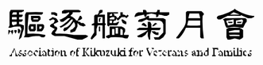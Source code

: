 <svg viewBox="0 0 210 48"><path d="M6 41s0 0 0 0l1-3s0 0 0 0l1 3H6s0 0 0 0zm-1 0s0 0 0 0h3v2s0 0 0 0 0 0 0 0 0 0 0 0 0 0 0 0 0 0 0 0 0 0 0 0 0 0 0 0 0 0 0 0 0 0 0 0 0 0 0 0 0 0 0 0v1h2v-1s0 0 0 0 0 0 0 0H9s0 0 0 0l-2-6s0 0 0 0l-3 6s0 0 0 0H3s0 0 0 0v1h2v-1s0 0 0 0 0 0 0 0 0 0 0 0 0 0 0 0 0 0 0 0 0 0 0 0 0 0 0 0v-2zm6 3s0 0 0 0 0 0 0 0h1a2 2 0 001-1s0 0 0 0l1-1-2-1s0 0 0 0l-1-1h1s0 0 0 0 0 0 0 0h1s0 0 0 0 0 0 0 0v-1s0 0 0 0a5 5 0 00-1 0l-1 1s0 0 0 0v1l1 1h1v1h-1s0 0 0 0h-1v-1s0 0 0 0h-1l1 2zm3 0h1s0 0 0 0h1a2 2 0 001-1s0 0 0 0v-1l-1-1h-1v-1s0 0 0 0h1s0 0 0 0 0 0 0 0h1s0 0 0 0v-1s0 0 0 0a5 5 0 00-1 0l-1 1s0 0 0 0v1l1 1s0 0 0 0l1 1h-1s0 0 0 0h-1v-1s0 0 0 0h-1v2zm5-1l1 1 2-1v-2-1s0 0 0 0l-2-1-1 1-1 2 1 1zm2-3l1 2-1 1a1 1 0 01-1 0h-1a3 3 0 010-2l1-1h1zm6 3h-2s0 0 0 0l-1-2v-1h2s0 0 0 0 0 0 0 0v1l1-1s0 0 0 0l-1-1h-1l-1 1-1 2 1 1 1 1 1-1h1s0 0 0 0zm1-5h1s0 0 0 0 0 0 0 0v-1s0 0 0 0h-1v1s0 0 0 0zm1 2v-1s0 0 0 0h-1v1s0 0 0 0 0 0 0 0v3s0 0 0 0h-1l1 1h2v-1s0 0 0 0h-1v-1-2zm4 3s0 0 0 0h-1-1s0 0 0 0l1-2h1v2zm0 1h1v-1s0 0 0 0 0 0 0 0 0 0 0 0 0 0 0 0 0 0 0 0v-1-1l-2-2-1 1h-1l1 1s0 0 0 0v-1s0 0 0 0 0 0 0 0 0 0 0 0h1l1 1s0 0 0 0h-1l-1 1-1 1 2 1 1-1s0 0 0 0 0 0 0 0v1zm2-5v1s0 0 0 0 0 0 0 0v3l1 1 2-1h-1s0 0 0 0h-1v-1-2h1v-1s0 0 0 0 0 0 0 0h-1s0 0 0 0v-1s0 0 0 0 0 0 0 0 0 0 0 0h-1s0 0 0 0 0 0 0 0v1s0 0 0 0 0 0 0 0 0 0 0 0zm4-1s0 0 0 0 0 0 0 0h1l-1-1s0 0 0 0 0 0 0 0v1s0 0 0 0zm1 2v-1h-1-1v1h1s0 0 0 0v3h-1s0 0 0 0v1h2v-1s0 0 0 0 0 0 0 0v-1-2zm1 3l2 1 1-1 1-2v-1h-1l-1-1-2 1v3zm3-3v3a1 1 0 01-2 0s0 0 0 0a3 3 0 010-2l1-1h1zm3 0v-1s0 0 0 0h-1v1s0 0 0 0 0 0 0 0v3s0 0 0 0 0 0 0 0v1h2v-1s0 0 0 0h-1v-1-1-1h2s0 0 0 0v3s0 0 0 0 0 0 0 0v1h2v-1s0 0 0 0h-1v-1-1-1l-1-1-2 1s0 0 0 0zm7 3l2 1 1-1 1-2v-1h-1l-1-1-2 1v3zm3-3v3a1 1 0 01-2 0s0 0 0 0a3 3 0 010-2l1-1h1zm3 0h1v-1s0 0 0 0 0 0 0 0h-1s0 0 0 0l1-2s0 0 0 0 0 0 0 0l1 1s0 0 0 0v-1s0 0 0 0h-1-1l-1 2s0 0 0 0 0 0 0 0 0 0 0 0v1s0 0 0 0 0 0 0 0v3s0 0 0 0 0 0 0 0v1h2v-1s0 0 0 0h-1v-1-2zm6 0l1 1 1 2 1 1s0 0 0 0 0 0 0 0h1v-1s0 0 0 0 0 0 0 0 0 0 0 0h-1l-2-3s0 0 0 0 0 0 0 0l2-2s0 0 0 0l1-1s0 0 0 0 0 0 0 0 0 0 0 0h-1-1s0 0 0 0 0 0 0 0 0 0 0 0v1s0 0 0 0 0 0 0 0l-1 2h-1v-2s0 0 0 0l1-1s0 0 0 0 0 0 0 0h-2-1s0 0 0 0 0 0 0 0l1 1s0 0 0 0v5h-1s0 0 0 0v1h3v-1s0 0 0 0h-1v-1-2zm5-2h1s0 0 0 0 0 0 0 0v-1s0 0 0 0h-1v1s0 0 0 0zm1 2v-1s0 0 0 0h-1v1s0 0 0 0 0 0 0 0v3s0 0 0 0 0 0 0 0v1h2v-1s0 0 0 0h-1v-1-2zm2 3h-1s0 0 0 0v1h2v-1s0 0 0 0 0 0 0 0v-1-1 1s0 0 0 0l1 1 1 1s0 0 0 0 0 0 0 0h1v-1s0 0 0 0 0 0 0 0h-1l-1-2s0 0 0 0 0 0 0 0l1-1h1v-1s0 0 0 0h-1-1s0 0 0 0v1s0 0 0 0 0 0 0 0a1 1 0 010 0l-1 1s0 0 0 0v-3-1s0 0 0 0h-2s0 0 0 0h1s0 0 0 0v1s0 0 0 0v5zm8 0s0 0 0 0 0 0 0 0v1s0 0 0 0l1-1s0 0 0 0 0 0 0 0 0 0 0 0v-1-2a19 19 0 01-1-1s0 0 0 0h-1s0 0 0 0v1h1s0 0 0 0v3h-2v-1-2a19 19 0 010-1h-1-1s0 0 0 0v1h1s0 0 0 0v3l1 1 2-1zm2-4v2l1-1h1a42 42 0 01-2 3v1h3v-2s0 0 0 0 0 0 0 0v1h-1-1a36 36 0 002-4s0 0 0 0 0 0 0 0 0 0 0 0h-3s0 0 0 0zm7 4s0 0 0 0 0 0 0 0v1h1l1-1s0 0 0 0 0 0 0 0h-1v-1-2a19 19 0 010-1s0 0 0 0h-1s0 0 0 0v1s0 0 0 0 0 0 0 0v3h-1s0 0 0 0l-1-1v-2a19 19 0 010-1s0 0 0 0h-1s0 0 0 0v1s0 0 0 0 0 0 0 0v2l1 1 1 1 1-1zm3 0h-1s0 0 0 0v1h2v-1s0 0 0 0 0 0 0 0v-1-1 1s0 0 0 0l1 1v1s0 0 0 0h2v-1s0 0 0 0h-1s0 0 0 0l-1-2s0 0 0 0 0 0 0 0l1-1h1v-1s0 0 0 0h-2s0 0 0 0v1s0 0 0 0 0 0 0 0a1 1 0 010 0l-1 1s0 0 0 0v-3-1h-1-1s0 0 0 0 0 0 0 0h1v1s0 0 0 0v5zm5-5s0 0 0 0h1s0 0 0 0v-1h-1s0 0 0 0v1s0 0 0 0zm1 2v-1s0 0 0 0h-2v1h1s0 0 0 0v3h-1s0 0 0 0v1h3v-1s0 0 0 0h-1v-1-2zm5 0h1v-1s0 0 0 0 0 0 0 0h-1s0 0 0 0l1-2s0 0 0 0 0 0 0 0l1 1s0 0 0 0v-1s0 0 0 0h-2l-1 2s0 0 0 0 0 0 0 0h-1v1s0 0 0 0h1v3h-1s0 0 0 0v1h3v-1s0 0 0 0h-1v-1-2zm2 3l2 1 1-1 1-2v-1h-1l-1-1-2 1v3zm3-3v3a1 1 0 01-2 0s0 0 0 0a3 3 0 010-2l1-1h1zm3-1s0 0 0 0h-1v1s0 0 0 0 0 0 0 0v3s0 0 0 0 0 0 0 0v1h2v-1s0 0 0 0h-1v-1-1-1h1s0 0 0 0 0 0 0 0h1s0 0 0 0v-1h-1s0 0 0 0l-1 1s0 0 0 0 0 0 0 0v-1zm10-1s0 0 0 0l-2 4s0 0 0 0l-2-4s0 0 0 0l1-1s0 0 0 0 0 0 0 0h-2s0 0 0 0 0 0 0 0v1s0 0 0 0l2 5 1 1v-1l2-5a3 3 0 010 0h1v-1s0 0 0 0 0 0 0 0h-1-1s0 0 0 0 0 0 0 0l1 1zm2 2s0 0 0 0 0 0 0 0h1s0 0 0 0v1s0 0 0 0h-2l1-1zm2 3h-1l-1-1-1-1h3s0 0 0 0l-1-2-2 1v3l2 1 1-1s0 0 0 0 0 0 0 0zm1-4v1s0 0 0 0h1v4l2-1s0 0 0 0h-1-1v-1-2h1l1-1s0 0 0 0 0 0 0 0h-2s0 0 0 0v-1s0 0 0 0 0 0 0 0 0 0 0 0 0 0 0 0 0 0 0 0 0 0 0 0v1s0 0 0 0h-1s0 0 0 0zm4 1h1s0 0 0 0 0 0 0 0h1v1s0 0 0 0h-2v-1zm2 3s0 0 0 0l-2-1v-1h3s0 0 0 0l-2-2-1 1-1 2 1 1 1 1 2-1s0 0 0 0h-1zm3-4s0 0 0 0h-1v1s0 0 0 0 0 0 0 0v3s0 0 0 0 0 0 0 0v1h2v-1s0 0 0 0h-1v-1-1-1h1s0 0 0 0h1s0 0 0 0 0 0 0 0v-1h-1s0 0 0 0l-1 1s0 0 0 0 0 0 0 0v-1zm5 4s0 0 0 0h-1-1s0 0 0 0l1-2h1v2zm0 1h1l1-1h-1s0 0 0 0 0 0 0 0 0 0 0 0 0 0 0 0v-1-1l-2-2-1 1s0 0 0 0v1s0 0 0 0v-1s0 0 0 0 0 0 0 0h1s0 0 0 0l1 1s0 0 0 0h-1l-1 1-1 1 2 1 1-1s0 0 0 0 0 0 0 0v1zm3-4v-1s0 0 0 0h-1v1h1s0 0 0 0v3h-1s0 0 0 0v1h2v-1s0 0 0 0 0 0 0 0l-1-1v-1l1-1h1s0 0 0 0v3s0 0 0 0 0 0 0 0v1h2v-1s0 0 0 0h-1v-1-1-1l-1-1-1 1h-1zm5 4s0 0 0 0 0 0 0 0h1a2 2 0 001-1s0 0 0 0l1-1-2-1s0 0 0 0l-1-1h1s0 0 0 0 0 0 0 0h1s0 0 0 0 0 0 0 0v-1s0 0 0 0a5 5 0 00-1 0l-1 1s0 0 0 0v1l1 1h1v1s0 0 0 0h-1-1v-1s0 0 0 0 0 0 0 0v2zm8-1s0 0 0 0h-1s0 0 0 0 0 0 0 0l1-2s0 0 0 0v2zm1 1s0 0 0 0l1-1s0 0 0 0 0 0 0 0h-1s0 0 0 0 0 0 0 0v-1-1l-1-2-1 1h-1v1h1v-1s0 0 0 0 0 0 0 0 0 0 0 0h1v1s0 0 0 0 0 0 0 0l-2 1v1l1 1 1-1s0 0 0 0 0 0 0 0l1 1zm3-4v-1s0 0 0 0h-2v1h1s0 0 0 0v3h-1s0 0 0 0v1h2l1-1h-1s0 0 0 0v-1-1-1h2v3h-1s0 0 0 0v1h2v-1s0 0 0 0 0 0 0 0v-1-1l-1-1v-1l-2 1s0 0 0 0zm7 3h-1-1v-2-1h2s0 0 0 0 0 0 0 0v3zm0 0s0 0 0 0v1s0 0 0 0l1-1h0s0 0 0 0v-1-4-1s0 0 0 0h-2s0 0 0 0h1s0 0 0 0v1s0 0 0 0v1s0 0 0 0 0 0 0 0h-1s0 0 0 0l-1 1-1 2v1l2 1 1-1s0 0 0 0zm8-3v1s0 0 0 0 0 0 0 0 0 0 0 0v-1-1s0 0 0 0 0 0 0 0v1h-1-1v-2s0 0 0 0h1s0 0 0 0h1s0 0 0 0l1 1s0 0 0 0a21 21 0 000-2h-1-4s0 0 0 0 0 0 0 0l1 1s0 0 0 0v5h-1s0 0 0 0v1h3v-1s0 0 0 0h-1v-1-2h2zm4 3s0 0 0 0h-1-1s0 0 0 0l1-2h1v2zm0 1h1v-1s0 0 0 0 0 0 0 0 0 0 0 0 0 0 0 0 0 0 0 0v-1-1l-2-2-1 1h-1l1 1s0 0 0 0v-1s0 0 0 0 0 0 0 0 0 0 0 0h1l1 1s0 0 0 0h-1l-1 1-1 1 2 1 1-1s0 0 0 0 0 0 0 0v1zm3-5s0 0 0 0h-1v1s0 0 0 0 0 0 0 0v3s0 0 0 0 0 0 0 0v1h2v-1s0 0 0 0h-1s0 0 0 0v-1-1-1h1l1 1v2s0 0 0 0h-1l1 1h2v-1s0 0 0 0h-1v-1-1-1h2v3h-1s0 0 0 0v1h2v-1s0 0 0 0 0 0 0 0v-1-1l-1-1v-1l-2 1s0 0 0 0l-1-1s0 0 0 0l-2 1s0 0 0 0v-1zm7-1h1s0 0 0 0 0 0 0 0v-1s0 0 0 0h-1v1s0 0 0 0zm1 2v-1s0 0 0 0h-1v1s0 0 0 0 0 0 0 0v3s0 0 0 0 0 0 0 0v1h2v-1s0 0 0 0h-1v-1-2zm2 3h-1s0 0 0 0v1h3v-1s0 0 0 0h-1v-1-4-1s0 0 0 0h-2s0 0 0 0h1v6zm3-5s0 0 0 0 0 0 0 0h1l-1-1s0 0 0 0 0 0 0 0v1s0 0 0 0zm1 2v-1h-1-1v1h1s0 0 0 0v3h-1s0 0 0 0v1h2v-1s0 0 0 0 0 0 0 0v-1-2zm2 0s0 0 0 0h1s0 0 0 0 0 0 0 0l1 1h-1-1v-1zm2 3h-1l-1-1v-1h2s0 0 0 0l-1-2-2 1v3l2 1 1-1s0 0 0 0 0 0 0 0zm1 1h1s0 0 0 0h1a2 2 0 001-1s0 0 0 0v-1l-1-1h-1v-1s0 0 0 0h1s0 0 0 0 0 0 0 0h1s0 0 0 0v-1s0 0 0 0a5 5 0 00-1 0l-1 1s0 0 0 0v1l1 1s0 0 0 0l1 1h-1s0 0 0 0h-1v-1s0 0 0 0h-1v2zM16 9l1-2s0 0 0 0 0 0 0 0h2a81 81 0 0112 0v1l-1 1h-3a26 26 0 00-6 0h-2s0 0 0 0 0 0 0 0a143 143 0 00-1 15v1h2a49 49 0 0113 1v1l-1 1h-2l-2-1h-3a25 25 0 00-6 1h-4l1-2v-1s0 0 0 0V15 9zm5 3v-2h7l1 1v2s0 0 0 0l-1 1-1 1h-3-1-1l-1-2v-1zm5 1h1v-1h-4v1s0 0 0 0h3s0 0 0 0zm-7 6l1-2s0 0 0 0h5v5l-1 1h-2s0 0 0 0h-1-1l-1-2v-2zm3 2s0 0 0 0h1v-1-1h-1-1v2h1zm4-2v-2h5l1 1v2l-1 2-1 1h-1-1s0 0 0 0h-2v-2-2zm2 2h1s0 0 0 0l1-1v-1h-2v2s0 0 0 0zM2 22h1l1 1-1 1-1 2v0s0 0 0 0v-3-1zm3 0h1v2a54 54 0 00-1 2s0 0 0 0v-1l-1-2 1-1zm7-5l3 1v3l-1 3-1 4-2 2v-1l2-8-1-2h-2a14 14 0 00-6 1H2l1-2v-4-7l1-2h1s0 0 0 0h4a228 228 0 016 0v1l-2 1h-2v2h3v1l-1 1h-2v2h3v1l-1 1h-2v2h1zm-7-6v2h4v-1-1H6 5zm0 4v2l1 1 3-1s0 0 0 0v-2H6 5zm1-8L5 9s0 0 0 0h4V7H6zm1 15h2v1l-1 2s0 0 0 0c0 1 0 0 0 0s0 0 0 0l-1-2v-1zm3-1h1l1 1v1l-1 2s0 0 0 0 0 0 0 0l-1-1v-2-1zM43 8v2h-1l-2-1h-2V7h3s0 0 0 0l2 1zm0 5l1 2-2 1-2 1 1 2h1l1 1v1l-1 2-1 1 1 1a64 64 0 0115 1h10l2 1-1 1-4 2h-4l-11-3h-8l-2-1-1-1 1-2 1-1 1-1-2-1-2-1v-1l1-1s0 0 0 0 0 0 0 0l2-1 1-2-1-1h-1l-2 1-1-1 2-1 1-1 3 1 1 1zm20-7l-1 1h-6v1l-2 2s0 0 0 0l2 1a9 9 0 013 3h1l2-4h1l1 2-1 1-2 1h-1l1 1h1l1 1h2l1 1 1 1-2 1-3-1-1-1-1-1v3l-2 4-3 1h-1v-2l2-1 2-2v-2l-1-2s0 0 0 0l-3 4-3 3-2 1-1-1 1-2c2 0 3-1 5-3l2-3v-1h-1l-1 1a19 19 0 01-6 5l-2 1-1-1 2-1 4-3 3-3h-2s0 0 0 0l-4 3h-2l-1-2h1l2-1a12 12 0 004-3l1-1V7l-3 1h-3V6l2-1h12l2 1zm31 1v1h-1-3l1 1v1h1l1 1v1s0 0 0 0l-1 2h-1s0 0 0 0l-1 1v1h2a7 7 0 002-1h1l-1 2-1 1h-1-1a11 11 0 00-3 0h-1l-1 1-1-1v-1-1-2-4-2-1h9zm-6 9h1v-1-1s0 0 0 0h-2s0 0 0 0v2h1zm-1-7v1h2s0 0 0 0V9 8l-2 1s0 0 0 0zm0 4h4v-1-1s0 0 0 0h-2l-2 1s0 0 0 0v1s0 0 0 0zm10 0h1l3 2v2h-1l-2-1-1-2v-1zm2 7l1 1v2l-1 2v1h4v1l-1 2h-2a13 13 0 00-5-1 54 54 0 00-7 0l-2 1-2-1v-1l2-1h1v-1-4-2h10l2 1zm-3 6h2v-1-3l-1-1h-1v5zm-4-1h2v-2-3h-1-1v5zm-1-4h-2v5s0 0 0 0h2v-1-2-2zm2-8v-1l2-1v-1h1V9 8 7h2v2s0 0 0 0h1l2 1 1-1 1 1-1 1-1 1-1-1h-2-1s0 0 0 0l-1 1-1 1-1 1-1-1zm-15-1h2l-1 1v2s0 0 0 0 0 0 0 0h-1v-2-1zm0 7h1s0 0 0 0v4h-1v-1-2-1zm5 10h-2v-2-6-3a30 30 0 00-4 0l-1 3v5l-2 2-2 2-1-1 1-2 2-3v-4-2s0 0 0 0h-2v-1l2-1s0 0 0 0v-5-1l1-1h2s0 0 0 0 0 0 0 0l1-2V6l1-1h2v2l-2 1-1 1h5v7s0 0 0 0l1 1-1 1s0 0 0 0 0 0 0 0v11zm-6-13h4v-2-3h-4v5zm42-6h1v2h12l2 1v12l-2 3-3 2h-4l-1-2h4l2-2 2-2v-4-3l-1-2-2-1a57 57 0 00-9 0l-2-1-2 1-2 1h-3v-1l1-1 4-1 3-2zm-1 8v1h-1l-2-1h-1v-1l1-1h1l1 1 1 1zm8-2l1 1h-1l-1 1-2 1s0 0 0 0c-1 0-1 0 0 0v-1l2-2h1zm4 4l-1 2h-7l-1 4v4h-1l-1-3v-4l-2 3-3 2h-3l-1-1 2-1 4-2 3-2h-9v-1l2-1h7s0 0 0 0v-2-3h2l1 2v3h8zm-5 3l1 1h2v2h-2l-2-1-1-1-1-1h3zm4-16s0 0 0 0h8v2l-2 1h-2a23 23 0 00-5-1v1l-1 1h-1V9s0 0 0 0l-4-1-4 1v1l-1 1s0 0 0 0l-1-1V9l-5 1-3 1v-1l1-2 2-1h4V6 5h2l1 1v1h8l1-1V5h2v2zm28 13h-5-1a27 27 0 01-5 8l-1 1h-2v-1l1-1 5-7c2-3 2-5 2-7V9 7l1-1h12l1 1 1 1v1l-1 1a92 92 0 001 19h-2l-1-1v-8h-6zm-5-2a61 61 0 0011 0v-3-1h-10l-1 4zm2-10l-1 4h10l-1-4h-1-7zm47 4l1 1v2l-1 1-1 2-1 2h-2a23 23 0 00-11 0h-1l-1-2-1-4-1-1 2-1h5a145 145 0 0112 0zm-8 5a57 57 0 015 0s0 0 0 0l1-3s0 0 0 0l-1-1-5 1v3zm-2-4l-5 1h-1v1l1 2v1h1l4-1s0 0 0 0a14 14 0 000-3v-1zm-5 2h4v1h-3l-1-1zm12 0l-1 1h-1-2v-1h4zm-20-2l-1-1v-1l1-1 4-1a46 46 0 009-4l1-1s0 0 0 0l1 1 2 1a36 36 0 0012 4c1 0 2 0 1 1l-2 1h-3a103 103 0 00-12-5l-3 2h9v1h-1a174 174 0 00-9 0s0 0 0 0h-1l-6 3h-2zm8 17l-1-2v-2-2-1-2l2-1h9l2 1 1 1v6l-1 1-2 1-4-1-4 1h-2zm10-6v-2h-4l-5 1v1h9zm-8 3h8v-1a61 61 0 00-9 0l1 1z"/></svg>
